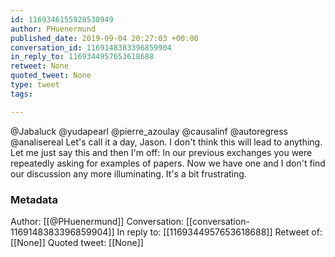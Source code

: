 ```yaml
---
id: 1169346155928530949
author: PHuenermund
published_date: 2019-09-04 20:27:03 +00:00
conversation_id: 1169148383396859904
in_reply_to: 1169344957653618688
retweet: None
quoted_tweet: None
type: tweet
tags:

---
```


@Jabaluck @yudapearl @pierre_azoulay @causalinf @autoregress @analisereal Let's call it a day, Jason. I don't think this will lead to anything. Let me just say this and then I'm off: In our previous exchanges you were repeatedly asking for examples of papers. Now we have one and I don't find our discussion any more illuminating. It's a bit frustrating.

### Metadata

Author: [[@PHuenermund]]
Conversation: [[conversation-1169148383396859904]]
In reply to: [[1169344957653618688]]
Retweet of: [[None]]
Quoted tweet: [[None]]
